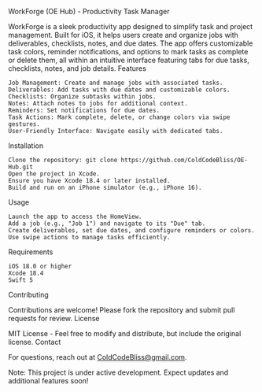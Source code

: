 WorkForge (OE Hub) - Productivity Task Manager

WorkForge is a sleek productivity app designed to simplify task and project management. Built for iOS, it helps users create and organize jobs with deliverables, checklists, notes, and due dates. The app offers customizable task colors, reminder notifications, and options to mark tasks as complete or delete them, all within an intuitive interface featuring tabs for due tasks, checklists, notes, and job details.
Features

    Job Management: Create and manage jobs with associated tasks.
    Deliverables: Add tasks with due dates and customizable colors.
    Checklists: Organize subtasks within jobs.
    Notes: Attach notes to jobs for additional context.
    Reminders: Set notifications for due dates.
    Task Actions: Mark complete, delete, or change colors via swipe gestures.
    User-Friendly Interface: Navigate easily with dedicated tabs.

Installation

    Clone the repository: git clone https://github.com/ColdCodeBliss/OE-Hub.git
    Open the project in Xcode.
    Ensure you have Xcode 18.4 or later installed.
    Build and run on an iPhone simulator (e.g., iPhone 16).

Usage

    Launch the app to access the HomeView.
    Add a job (e.g., "Job 1") and navigate to its "Due" tab.
    Create deliverables, set due dates, and configure reminders or colors.
    Use swipe actions to manage tasks efficiently.

Requirements

    iOS 18.0 or higher
    Xcode 18.4
    Swift 5

Contributing

Contributions are welcome! Please fork the repository and submit pull requests for review.
License

MIT License - Feel free to modify and distribute, but include the original license.
Contact

For questions, reach out at ColdCodeBliss@gmail.com.

Note: This project is under active development. Expect updates and additional features soon!
